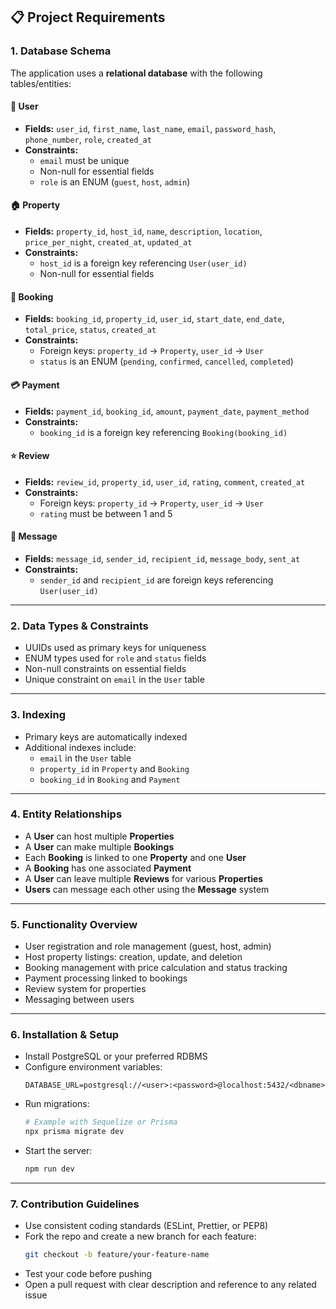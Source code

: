 ## 📋 Project Requirements

### 1. **Database Schema**

The application uses a **relational database** with the following tables/entities:

#### 🧑 User
- **Fields:** `user_id`, `first_name`, `last_name`, `email`, `password_hash`, `phone_number`, `role`, `created_at`
- **Constraints:**
  - `email` must be unique
  - Non-null for essential fields
  - `role` is an ENUM (`guest`, `host`, `admin`)

#### 🏠 Property
- **Fields:** `property_id`, `host_id`, `name`, `description`, `location`, `price_per_night`, `created_at`, `updated_at`
- **Constraints:**
  - `host_id` is a foreign key referencing `User(user_id)`
  - Non-null for essential fields

#### 📅 Booking
- **Fields:** `booking_id`, `property_id`, `user_id`, `start_date`, `end_date`, `total_price`, `status`, `created_at`
- **Constraints:**
  - Foreign keys: `property_id` → `Property`, `user_id` → `User`
  - `status` is an ENUM (`pending`, `confirmed`, `cancelled`, `completed`)

#### 💳 Payment
- **Fields:** `payment_id`, `booking_id`, `amount`, `payment_date`, `payment_method`
- **Constraints:**
  - `booking_id` is a foreign key referencing `Booking(booking_id)`

#### ⭐ Review
- **Fields:** `review_id`, `property_id`, `user_id`, `rating`, `comment`, `created_at`
- **Constraints:**
  - Foreign keys: `property_id` → `Property`, `user_id` → `User`
  - `rating` must be between 1 and 5

#### 💬 Message
- **Fields:** `message_id`, `sender_id`, `recipient_id`, `message_body`, `sent_at`
- **Constraints:**
  - `sender_id` and `recipient_id` are foreign keys referencing `User(user_id)`

---

### 2. **Data Types & Constraints**
- UUIDs used as primary keys for uniqueness
- ENUM types used for `role` and `status` fields
- Non-null constraints on essential fields
- Unique constraint on `email` in the `User` table

---

### 3. **Indexing**
- Primary keys are automatically indexed
- Additional indexes include:
  - `email` in the `User` table
  - `property_id` in `Property` and `Booking`
  - `booking_id` in `Booking` and `Payment`

---

### 4. **Entity Relationships**
- A **User** can host multiple **Properties**
- A **User** can make multiple **Bookings**
- Each **Booking** is linked to one **Property** and one **User**
- A **Booking** has one associated **Payment**
- A **User** can leave multiple **Reviews** for various **Properties**
- **Users** can message each other using the **Message** system

---

### 5. **Functionality Overview**
- User registration and role management (guest, host, admin)
- Host property listings: creation, update, and deletion
- Booking management with price calculation and status tracking
- Payment processing linked to bookings
- Review system for properties
- Messaging between users

---

### 6. **Installation & Setup**
- Install PostgreSQL or your preferred RDBMS
- Configure environment variables:
  ```env
  DATABASE_URL=postgresql://<user>:<password>@localhost:5432/<dbname>
  ```
- Run migrations:
  ```bash
  # Example with Sequelize or Prisma
  npx prisma migrate dev
  ```
- Start the server:
  ```bash
  npm run dev
  ```

---

### 7. **Contribution Guidelines**
- Use consistent coding standards (ESLint, Prettier, or PEP8)
- Fork the repo and create a new branch for each feature:
  ```bash
  git checkout -b feature/your-feature-name
  ```
- Test your code before pushing
- Open a pull request with clear description and reference to any related issue
